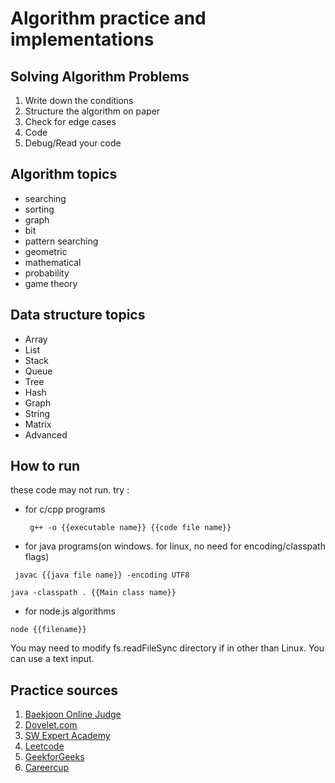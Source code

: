 # Algorithm practice and implementations

## Solving Algorithm Problems

1. Write down the conditions
2. Structure the algorithm on paper
3. Check for edge cases
4. Code
5. Debug/Read your code

## Algorithm topics
* searching
* sorting
* graph
* bit
* pattern searching
* geometric
* mathematical
* probability
* game theory

## Data structure topics
* Array
* List
* Stack
* Queue
* Tree
* Hash
* Graph
* String
* Matrix
* Advanced

## How to run

these code may not run. try :

* for c/cpp programs

  ` g++ -o {{executable name}} {{code file name}}`
  
* for java programs(on windows. for linux, no need for encoding/classpath flags)

` javac {{java file name}} -encoding UTF8`

`java -classpath . {{Main class name}}`

* for node.js algorithms

`node {{filename}}`

You may need to modify fs.readFileSync directory if in other than Linux. You can use a text input.

## Practice sources

1. [Baekjoon Online Judge](https://www.acmicpc.net/)
2. [Dovelet.com](http://59.23.150.58/)
3. [SW Expert Academy](https://swexpertacademy.com/main/main.do)
4. [Leetcode](https://leetcode.com/)
5. [GeekforGeeks](https://www.geeksforgeeks.org)
6. [Careercup](https://www.careercup.com/)

